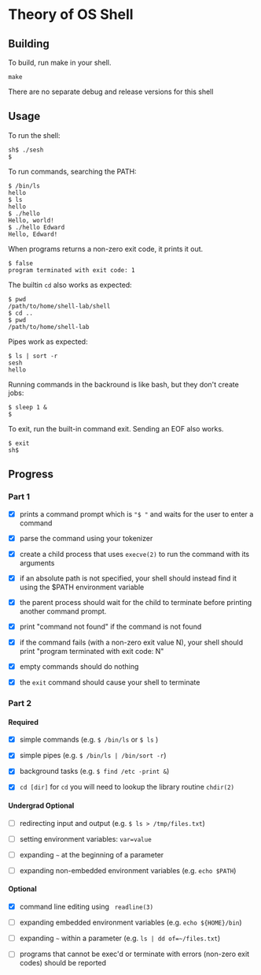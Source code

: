# Theory of OS Shell

## Building

To build, run make in your shell.

```shell
make
```

There are no separate debug and release versions for this shell

## Usage

To run the shell:

```
sh$ ./sesh
$ 
```

To run commands, searching the PATH:

```
$ /bin/ls
hello
$ ls
hello
$ ./hello
Hello, world!
$ ./hello Edward
Hello, Edward!
```

When programs returns a non-zero exit code, it prints it out.

```
$ false
program terminated with exit code: 1
```

The builtin `cd` also works as expected:

```
$ pwd
/path/to/home/shell-lab/shell
$ cd ..
$ pwd
/path/to/home/shell-lab
```

Pipes work as expected:

```
$ ls | sort -r
sesh
hello
```

Running commands in the backround is like bash, but they don't create jobs:

```
$ sleep 1 &
$ 
```

To exit, run the built-in command exit. Sending an EOF also works.

```
$ exit
sh$ 
```

## Progress

### Part 1

- [x] prints a command prompt which is `"$ "` and waits for the user to enter a command

- [x] parse the command using your tokenizer

- [x] create a child process that uses `execve(2)` to run the command with its arguments

- [x] if an absolute path is not specified, your shell should instead find it using the $PATH environment variable

- [x] the parent process should wait for the child to terminate before printing another command prompt.

- [x] print "command not found" if the command is not found

- [x] if the command fails (with a non-zero exit value N), your shell should print "program terminated with exit code: N"

- [x] empty commands should do nothing

- [x] the `exit` command should cause your shell to terminate

### Part 2

#### Required

- [x] simple commands (e.g. `$ /bin/ls` or `$ ls` )

- [x] simple pipes (e.g. `$ /bin/ls | /bin/sort -r`)

- [x] background tasks (e.g. `$ find /etc -print &`)

- [x] `cd [dir]` for `cd` you will need to lookup the library routine `chdir(2)`

#### Undergrad Optional

- [ ] redirecting input and output (e.g. `$ ls > /tmp/files.txt`)

- [ ] setting environment variables: `var=value`

- [ ] expanding `~` at the beginning of a parameter

- [ ] expanding non-embedded environment variables (e.g. `echo $PATH`)

#### Optional

- [x] command line editing using ` readline(3)`

- [ ] expanding embedded environment variables (e.g. `echo ${HOME}/bin`)

- [ ] expanding `~` within a parameter (e.g. `ls | dd of=~/files.txt`)

- [ ] programs that cannot be exec'd or terminate with errors (non-zero exit codes) should be reported

